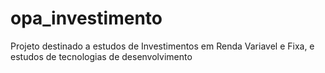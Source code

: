 # opa_investimento
Projeto destinado a estudos de Investimentos em Renda Variavel e Fixa, e estudos de tecnologias de desenvolvimento
